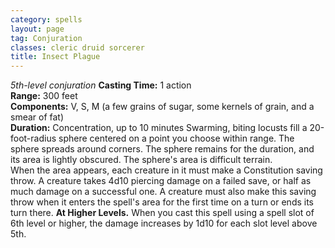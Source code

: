```yaml
---
category: spells
layout: page
tag: Conjuration
classes: cleric druid sorcerer
title: Insect Plague
---
```


_5th-level conjuration_ **Casting Time:** 1 action    
**Range:** 300 feet    
**Components:** V, S, M (a few grains of sugar, some kernels of grain, and a smear of fat)    
**Duration:** Concentration, up to 10 minutes Swarming, biting locusts fill a 20-foot-radius sphere centered on a point you choose within range. The sphere spreads around corners. The sphere remains for the duration, and its area is lightly obscured. The sphere's area is difficult terrain.    
When the area appears, each creature in it must make a Constitution saving throw. A creature takes 4d10 piercing damage on a failed save, or half as much damage on a successful one. A creature must also make this saving throw when it enters the spell's area for the first time on a turn or ends its turn there. **At Higher Levels.** When you cast this spell using a spell slot of 6th level or higher, the damage increases by 1d10 for each slot level above 5th. 